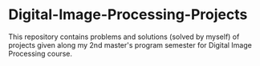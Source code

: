 # Digital-Image-Processing-Projects
This repository contains problems and solutions (solved by myself) of projects given along my 2nd master's program semester for Digital Image Processing course.
